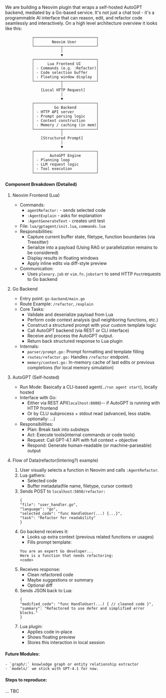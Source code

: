 We are building a Neovim plugin that wraps a self-hosted AutoGPT backend, mediated by a Go-based service. It's not just a chat tool - it's a programmable AI interface that can reason, edit, and refactor code seamlessly and interactively.
On a high level architecture overview it looks like this:
```text:
            ┌────────────────────────────┐
            │        Neovim User         │
            └────────────┬───────────────┘
                         │
                         ▼
            ┌────────────────────────────┐
            │      Lua Frontend UI       │
            │ - Commands (e.g. :Refactor)│
            │ - Code selection buffer    │
            │ - Floating window display  │
            └────────────┬───────────────┘
                         │
                [Local HTTP Request]
                         │
                         ▼
            ┌────────────────────────────┐
            │         Go Backend         │
            │ - HTTP API server          │
            │ - Prompt parsing logic     │
            │ - Context construction     │
            │ - Memory / caching (in mem)│
            └────────────┬───────────────┘
                         │
                [Structured Prompt]
                         │
                         ▼
            ┌────────────────────────────┐
            │       AutoGPT Engine       │
            │ - Planning loop            │
            │ - LLM request logic        │
            │ - Tool execution           │
            └────────────────────────────┘
```

#### Component Breakdown (Detailed)

1. Neovim Frontend (Lua)
    - Commands:
        - `agentRefactor:` - sends selected code
        - `:AgentExplain` - asks for explanation
        - `:AgentGenerateText` - creates unit test
    - File: `lua/gptagent/init.lua`, `commands.lua`
    - Responsibilities:
        - Capture current buffer state, filetype, function boundaries (via Treesitter)
        - Serialize into a payload (Using RAG or parallelization remains to be considered)
        - Display results in floating windows
        - Apply inline edits via diff-style preview
    - Communication:
        - Uses `plenary.job` or `vim.fn.jobstart` to send HTTP `Post`requests to Go backend

2. Go Backend
    - Entry point: `go-backend/main.go`
    - Route Example: `/refactor`, `/explain`
    - Core Tasks:
        - Validate and deserialize payload from Lua
        - Perform code context analysis (pull neighboring functions, etc.)
        - Construct a structured prompt with your custom template logic
        - Call AutoGPT backend (via REST or CLI interface)
        - Receive and process the AutoGPT output.
        - Return back structured response to Lua plugin
    - Internals:
        - `parser/prompt.go:` Prompt formatting and template filling
        - `routes/refactor.go:` Handles `/refactor` endpoint.
        - `memory/context.go:` In-memory cache of last edits or previous completions (for local memory simulation)

3. AutoGPT (Self-hosted)
    - Run Mode: Basically a CLI-based agent(`./run agent start`), locally hosted
    - Interface with Go:
        - Either via REST API(`localhost:8000`)-- if AutoGPT is running with HTTP frontend
        - Or by CLU subprocess + stdout read (advanced, less stable. optionally: ...)
    - Responsibilities: 
        - Plan: Break task into substeps
        - Act: Execute tools(internal commands or code tools)
        - Request: Call GPT-4.1 API with full context + objective
        - Respond: Generate human-readable (or machine-parseable) output

4. Flow of Data(refactor(lintering?) example)
    1. User visually selects a function in Neovim and calls `:AgentRefactor`.
    2. Lua gathers:
        - Selected code
        - Buffer metadata(file name, filetype, cursor context)
    3. Sends POST to `localhost:5050/refactor:`
        ```json:
        {
        "file": "user_handler.go",
        "language": "go",
        "selected_code": "func HandleUser(...) {...}",
        "task": "Refactor for readability"
        }
        ```
    4. Go backend receives it:
        - Looks up extra context (previous related functions or usages)
        - Fills prompt template:
        ```sql:
        You are an expert Go developer...
        Here is a function that needs refactoring:
        <code>
        ``` 
    5. Receives response:
        - Clean refactored code
        - Maybe suggestions or summary
        - Optional diff
    6. Sends JSON back to Lua:
        ```json:
        {
        "modified_code": "func HandleUser(...) { // cleaned code }",
        "summary": "Refactored to use defer and simplified error blocks."
        }
        ```
    7. Lua plugin:
        - Applies code in-place
        - Shows floating preview
        - Stores this interaction in local session

#### Future Modules:
    - `graph/:` knowledge graph or entity relationship extractor
    - `models/` we stick with GPT-4.1 for now.


#### Steps to reproduce:
... TBC